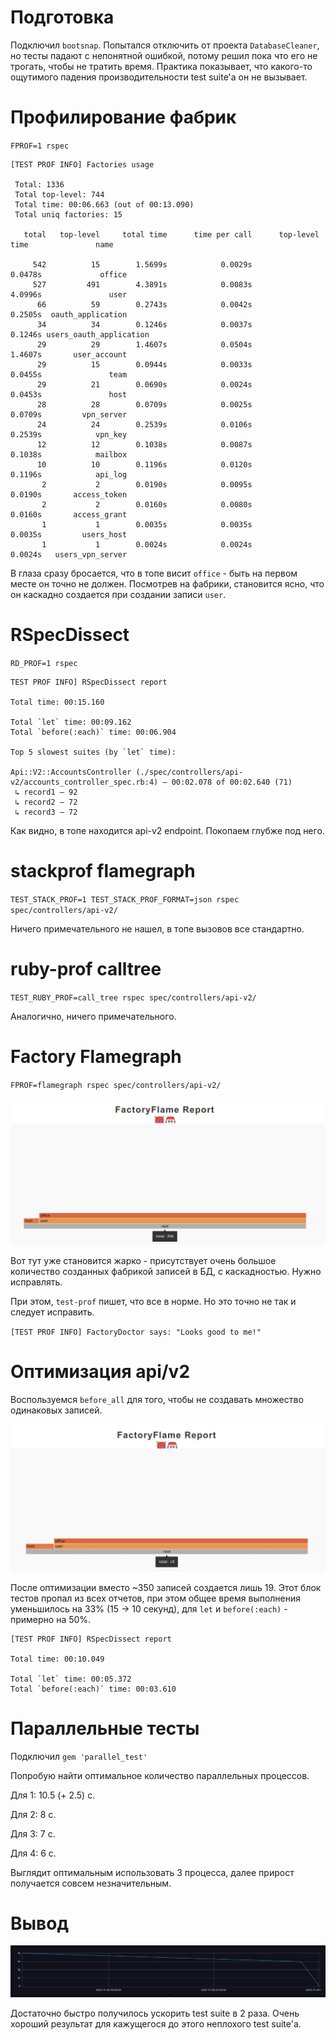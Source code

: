 # Подготовка

Подключил `bootsnap`. 
Попытался отключить от проекта `DatabaseCleaner`, но тесты падают с непонятной ошибкой, 
потому решил пока что его не трогать, чтобы не тратить время.
Практика показывает, что какого-то ощутимого падения производительности test suite'а он не вызывает.

# Профилирование фабрик

`FPROF=1 rspec`

```
[TEST PROF INFO] Factories usage

 Total: 1336
 Total top-level: 744
 Total time: 00:06.663 (out of 00:13.090)
 Total uniq factories: 15

   total   top-level     total time      time per call      top-level time               name

     542          15        1.5699s            0.0029s             0.0478s             office
     527         491        4.3891s            0.0083s             4.0996s               user
      66          59        0.2743s            0.0042s             0.2505s  oauth_application
      34          34        0.1246s            0.0037s             0.1246s users_oauth_application
      29          29        1.4607s            0.0504s             1.4607s       user_account
      29          15        0.0944s            0.0033s             0.0455s               team
      29          21        0.0690s            0.0024s             0.0453s               host
      28          28        0.0709s            0.0025s             0.0709s         vpn_server
      24          24        0.2539s            0.0106s             0.2539s            vpn_key
      12          12        0.1038s            0.0087s             0.1038s            mailbox
      10          10        0.1196s            0.0120s             0.1196s            api_log
       2           2        0.0190s            0.0095s             0.0190s       access_token
       2           2        0.0160s            0.0080s             0.0160s       access_grant
       1           1        0.0035s            0.0035s             0.0035s         users_host
       1           1        0.0024s            0.0024s             0.0024s   users_vpn_server
```

В глаза сразу бросается, что в топе висит `office` - быть на первом месте он точно не должен.
Посмотрев на фабрики, становится ясно, что он каскадно создается при создании записи `user`.

# RSpecDissect

`RD_PROF=1 rspec`

```
TEST PROF INFO] RSpecDissect report

Total time: 00:15.160

Total `let` time: 00:09.162
Total `before(:each)` time: 00:06.904

Top 5 slowest suites (by `let` time):

Api::V2::AccountsController (./spec/controllers/api-v2/accounts_controller_spec.rb:4) – 00:02.078 of 00:02.640 (71)
 ↳ record1 – 92
 ↳ record2 – 72
 ↳ record3 – 72
```

Как видно, в топе находится api-v2 endpoint. Покопаем глубже под него. 

# stackprof flamegraph
`TEST_STACK_PROF=1 TEST_STACK_PROF_FORMAT=json rspec spec/controllers/api-v2/`

Ничего примечательного не нашел, в топе вызовов все стандартно.

# ruby-prof calltree
`TEST_RUBY_PROF=call_tree rspec spec/controllers/api-v2/`

Аналогично, ничего примечательного.

# Factory Flamegraph

`FPROF=flamegraph rspec spec/controllers/api-v2/`

![Screenshot](reports/factory_flame_before.jpg?raw=true)

Вот тут уже становится жарко - присутствует очень большое количество созданных фабрикой записей в БД, с каскадностью.
Нужно исправлять.

При этом, `test-prof` пишет, что все в норме. Но это точно не так и следует исправить.

`[TEST PROF INFO] FactoryDoctor says: "Looks good to me!"`

# Оптимизация api/v2

Воспользуемся `before_all` для того, чтобы не создавать множество одинаковых записей.

![Screenshot](reports/factory_flame_after.jpg?raw=true)

После оптимизации вместо ~350 записей создается лишь 19.
Этот блок тестов пропал из всех отчетов, при этом общее время выполнения уменьшилось на 33% (15 -> 10 секунд),
для `let` и `before(:each)` - примерно на 50%.

```
[TEST PROF INFO] RSpecDissect report

Total time: 00:10.049

Total `let` time: 00:05.372
Total `before(:each)` time: 00:03.610
```

# Параллельные тесты

Подключил `gem 'parallel_test'`

Попробую найти оптимальное количество параллельных процессов.

Для 1: 10.5 (+ 2.5) с.

Для 2: 8 с.

Для 3: 7 с.

Для 4: 6 c.

Выглядит оптимальным использовать 3 процесса, далее прирост получается совсем незначительным.

# Вывод

![Screenshot](reports/influx_graph.jpg?raw=true)

Достаточно быстро получилось ускорить test suite в 2 раза.
Очень хороший результат для кажущегося до этого неплохого test suite'а.
